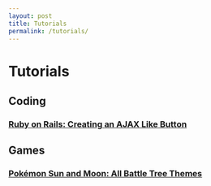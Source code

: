 ```yaml
---
layout: post
title: Tutorials
permalink: /tutorials/
---
```

# **Tutorials**

## **Coding**

### **[Ruby on Rails: Creating an AJAX Like Button](ruby-on-rails-ajax-likes/)**

## **Games**

### **[Pokémon Sun and Moon: All Battle Tree Themes](pokemon-sunmoon-battle-tree-themes/)**
